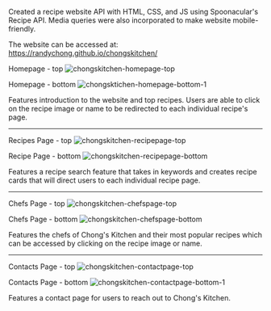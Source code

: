 Created a recipe website API with HTML, CSS, and JS using Spoonacular's Recipe API. Media queries were also incorporated to make website mobile-friendly.

The website can be accessed at: https://randychong.github.io/chongskitchen/

Homepage - top
![chongskitchen-homepage-top](https://user-images.githubusercontent.com/80119466/114780678-56d07500-9d3d-11eb-9006-0ab0da796e5e.png)

Homepage - bottom
![chongsktichen-homepage-bottom-1](https://user-images.githubusercontent.com/80119466/114915878-c9972a00-9de9-11eb-9f7a-3c1e2856df92.png)

Features introduction to the website and top recipes. Users are able to click on the recipe image or name to be redirected to each individual recipe's page.

----------------------------------------------------------------------------------------------------------------------------------------

Recipes Page - top
![chongskitchen-recipepage-top](https://user-images.githubusercontent.com/80119466/114785911-f3e1dc80-9d42-11eb-8924-0eb150bf1a68.png)

Recipe Page - bottom
![chongskitchen-recipepage-bottom](https://user-images.githubusercontent.com/80119466/114785923-f93f2700-9d42-11eb-8695-86ee6a6d2397.png)

Features a recipe search feature that takes in keywords and creates recipe cards that will direct users to each individual recipe page.

----------------------------------------------------------------------------------------------------------------------------------------

Chefs Page - top
![chongskitchen-chefspage-top](https://user-images.githubusercontent.com/80119466/114785933-fd6b4480-9d42-11eb-9214-db1ee3146453.png)

Chefs Page - bottom
![chongskitchen-chefspage-bottom](https://user-images.githubusercontent.com/80119466/114785937-ffcd9e80-9d42-11eb-9a1b-379f55b4d039.png)

Features the chefs of Chong's Kitchen and their most popular recipes which can be accessed by clicking on the recipe image or name.

----------------------------------------------------------------------------------------------------------------------------------------

Contacts Page - top
![chongskitchen-contactpage-top](https://user-images.githubusercontent.com/80119466/114785944-022ff880-9d43-11eb-9003-df54da8a7644.png)

Contacts Page - bottom
![chongskitchen-contactpage-bottom-1](https://user-images.githubusercontent.com/80119466/114915907-d287fb80-9de9-11eb-9469-e44c7fead86b.png)

Features a contact page for users to reach out to Chong's Kitchen.
